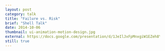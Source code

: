 ```yaml
---
layout: post
category: talk
title: "Failure vs. Risk"
brief: "Shell Talk"
date: 2014-10-06
thumbnail: ui-animation-motion-design.jpg
external: https://docs.google.com/presentation/d/1JeIlJxFpMnxgiW1EZeh8YVrzEqPtUbXRGnVjUlU1PGA/embed?start=false&loop=false&delayms=3000
still: true
---
```

